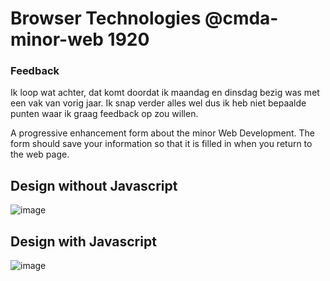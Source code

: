 # Browser Technologies @cmda-minor-web 1920

### Feedback

Ik loop wat achter, dat komt doordat ik maandag en dinsdag bezig was met een vak van vorig jaar. Ik snap verder alles wel dus ik heb niet bepaalde punten waar ik graag feedback op zou willen.

A progressive enhancement form about the minor Web Development. The form should save your information so that it is filled in when you return to the web page.

## Design without Javascript

![image](https://user-images.githubusercontent.com/43671292/76964704-6c4d5280-6923-11ea-8308-d6047945eca4.png)

## Design with Javascript

![image](https://user-images.githubusercontent.com/43671292/76964734-7a02d800-6923-11ea-9966-4e6d5171de73.png)